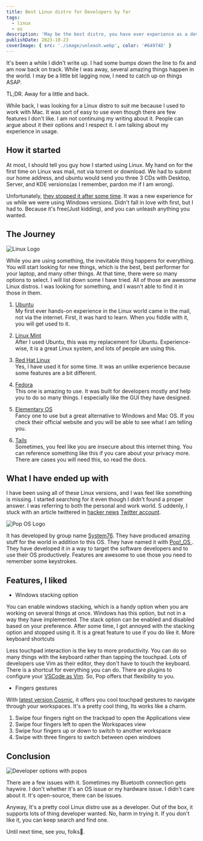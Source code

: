 ```yaml
---
title: Best Linux distro for Developers by far
tags:
  - linux
  - os
description: 'May be the best distro, you have ever experience as a developer'
publishDate: 2023-10-23
coverImage: { src: './image/unleash.webp', color: '#64974D' }
---
```


It's been a while I didn't write up. I had some bumps down the line to fix and am now back on track. While I was away, several amazing things happen in the world.
I may be a little bit lagging now, I need to catch up on things ASAP.

TL;DR. Away for a little and back.

While back, I was looking for a Linux distro to suit me because I used to work with Mac.
It was sort of easy to use even though there are few features I don't like. I am not continuing my writing about it.
People can argue about it their options and I respect it. I am talking about my experience in usage.

## How it started

At most, I should tell you guy how I started using Linux. My hand on for the first time on Linux was mail, not via torrent or download.
We had to submit our home address, and ubuntu would send you three 3 CDs with Desktop, Server, and KDE versions(as I remember, pardon me if I am wrong).

Unfortunately, [they stopped it after some time](https://ubuntu.com/posts/shipit-comes-to-an-end). It was a new experience for us while we were using Windows versions.
Didn't fall in love with first, but I had to. Because it's free(Just kidding), and you can unleash anything you wanted.

## The Journey

![Linux Logo](/images/linux-kernel-operating-systems.webp)

While you are using something, the inevitable thing happens for everything.
You will start looking for new things, which is the best, best performer for your laptop, and many other things.
At that time, there were so many options to select. I will list down some I have tried. All of those are awesome Linux distros.
I was looking for something, and I wasn't able to find it in those in them.

1. [Ubuntu](https://ubuntu.com/)<br/>
   My first ever hands-on experience in the Linux world came in the mail, not via the internet. First, it was hard to learn. When you fiddle with it, you will get used to it.

2. [Linux Mint](https://linuxmint.com/)<br/>
   After I used Ubuntu, this was my replacement for Ubuntu. Experience-wise, it is a great Linux system, and lots of people are using this.

3. [Red Hat Linux](https://www.redhat.com/en/technologies/linux-platforms/enterprise-linux)<br/>
   Yes, I have used it for some time. It was an unlike experience because some features are a bit different.

4. [Fedora](https://getfedora.org/)<br/>
   This one is amazing to use. It was built for developers mostly and help you to do so many things. I especially like the GUI they have designed.

5. [Elementary OS](https://elementary.io/)<br/>
   Fancy one to use but a great alternative to Windows and Mac OS. If you check their official website and you will be able to see what I am telling you.

6. [Tails](https://tails.boum.org/)<br/>
   Sometimes, you feel like you are insecure about this internet thing. You can reference something like this if you care about your privacy more. There are cases you will need this, so read the docs.

## What I have ended up with

I have been using all of these Linux versions, and I was feel like something is missing.
I started searching for it even though I didn't found a proper answer.
I was referring to both the personal and work world. S
uddenly, I stuck with an article twittered in [hacker news](https://news.ycombinator.com/) [Twitter account](https://twitter.com/newsycombinator?lang=en).

![Pop OS Logo](/images/popos/Pop_OS-Logo.webp)

It has developed by group name [System76](https://system76.com/about). They have produced amazing stuff for the world in addition to this OS. They have named it with [Pop!\_OS
](https://pop.system76.com/). They have developed it in a way to target the software developers and to use their OS productively. Features are awesome to use those you need to remember some keystrokes.

## Features, I liked

- Windows stacking option

You can enable windows stacking, which is a handy option when you are working on several things at once. Windows has this option, but not in a way they have implemented. The stack option can be enabled and disabled based on your preference. After some time, I got annoyed with the stacking option and stopped using it. It is a great feature to use if you do like it.
More keyboard shortcuts

Less touchpad interaction is the key to more productivity. You can do so many things with the keyboard rather than tapping the touchpad. Lots of developers use Vim as their editor, they don't have to touch the keyboard. There is a shortcut for everything you can do. There are plugins to configure your [VSCode as Vim](https://marketplace.visualstudio.com/items?itemName=vscodevim.vim). So, Pop offers that flexibility to you.

- Fingers gestures

With [latest version Cosmic](https://blog.system76.com/post/655369428109869056/popos-2104-a-release-of-cosmic-proportions), it offers you cool touchpad gestures to navigate through your workspaces. It's a pretty cool thing, Its works like a charm.

1. Swipe four fingers right on the trackpad to open the Applications view
2. Swipe four fingers left to open the Workspaces view
3. Swipe four fingers up or down to switch to another workspace
4. Swipe with three fingers to switch between open windows

## Conclusion

![Developer options with popos](/images/popos/devloper-option-pop.webp)

There are a few issues with it. Sometimes my Bluetooth connection gets haywire. I don't whether it's an OS issue or my hardware issue. I didn't care about it. It's open-source, there can be issues.

Anyway, It's a pretty cool Linux distro use as a developer. Out of the box, it supports lots of thing developer wanted. No, harm in trying it. If you don't like it, you can keep search and find one.

Until next time, see you, folks👏.

